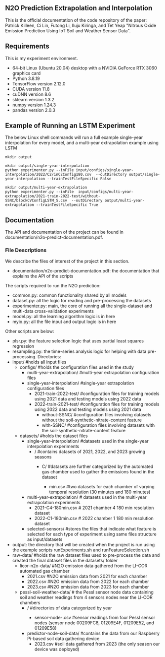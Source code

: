 ## N2O Prediction Extrapolation and Interpolation

This is the official documentation of the code repository of the paper: Patrick Killeen, Ci Lin, Futong Li, Iluju Kiringa, and Tet Yeap "Nitrous Oxide Emission Prediction Using IoT Soil and Weather Sensor Data".

## Requirements

This is my experiment environment.
-	64-bit Linux (Ubuntu 20.04) desktop with a NVIDIA GeForce RTX 3060 graphics card
-	Python 3.8.19
-	TensorFlow version 2.12.0 
-	CUDA version 11.8
-	cuDNN version 8.6
-	sklearn version 1.3.2
-	numpy version 1.24.3
-	pandas version 2.0.3


## Example of Running an LSTM Experiment

The below Linux shell commands will run a full example single-year interpolation for every model, and a multi-year extrapolation example using LSTM
```
mkdir output

mkdir output/single-year-interpolation
python experimenter.py --inFile input/configs/single-year-interpolation/2022/C2/inC2Config180.csv  --outDirectory output/single-year-interpolation --trainTestFileSpecific False

mkdir output/multi-year-extrapolation
python experimenter.py --inFile  input/configs/multi-year-extrapolation/2021-train-2022-test/without-SSNC/blockCVConfigLSTM_S.csv  --outDirectory output/multi-year-extrapolation --trainTestFileSpecific True
```

## Documentation

The API and documentation of the project can be found in documentation/n2o-predict-documentation.pdf.

### File Descriptions
We describe the files of interest of the project in this section.

- documentation/n2o-predict-documentation.pdf: the documentation that explains the API of the scripts

The scripts required to run the N2O prediction:
- common.py: common functionality shared by all models
- dataset.py: all the logic for reading and pre-processing the datasets
- experimenter.py: main, the core of running all the single-dataset and multi-data cross-validation experiments
- model.py: all the learning algorithm logic is in here
- myio.py: all the file input and output logic is in here

Other scripts are below:
- plsr.py: the feature selection logic that uses partial least squares regression
- resampling.py: the time-series analysis logic for helping with data pre-processing.
Directories:
- input/ #holds all input files
	- configs/ #holds the configuration files used in the study
		- multi-year-extrapolation/ #multi-year extrapolation configuration files
		- single-year-interpolation/ #single-year extrapolation configuration files
			- 2021-train-2022-test/ #configuration files for training models using 2021 data and testing models using 2022 data
			- 2022-train-2021-test/ #configuration files for training models using 2022 data and testing models using 2021 data
				- without-SSNC/ #configuration files involving datasets without the soil-synthetic-nitrate-content feature
				- with-SSNC/ #configuration files involving datasets with the soil-synthetic-nitrate-content feature
	- datasets/ #holds the dataset files	
		- single-year-interpolation/ #datasets used in the single-year interpolation experiments
			- <year>/ #contains datasets of 2021, 2022, and 2023 growing seasons
				- C<chamber ID>/ #datasets are further categorized by the automated gas chamber used to gather the emissions found in the dataset
					- <temporal resolution>min.csv #two datasets for each chamber of varying temporal resolution (30 minutes and 180 minutes)
		- multi-year-extrapolation/ # datasets used in the multi-year extrapolation experiments
			- 2021-C4-180min.csv # 2021 chamber 4 180 min resolution dataset
			- 2022-C1-180min.csv # 2022 chamber 1 180 min resolution dataset
		- selected-sensors/ #stores the files that indicate what feature is selected for each type of experiment  using same files structure as input/datasets
- output: the directory that will be created when the project is run using the example scripts runExperiments.sh and runFeatureSelection.sh
- raw-data/ #holds the raw dataset files used to pre-process the data and created the final dataset files in the datasets/ folder
	- licor-n2o-data/ #N2O emission data gathered from the LI-COR automated gas chamber
		- 2021.csv #N2O emission data from 2021 for each chamber
		- 2022.csv #N2O emission data from 2022 for each chamber
		- 2023.csv #N2O emission data from 2023 for each chamber
	- pessl-soil-weather-data/ # the Pessl sensor node data containing soil and weather readings from 4 sensors nodes near the LI-COR chambers
		- <year>/ #directories of data categorized by year
			- sensor-node-<sensor node ID>.csv #sensor readings from four Pessl sensor nodes (sensor node 00209FC8, 01209E4F, 01209E52, and 01209E58)
		- predictor-node-soil-data/ #contains the data from our Raspberry Pi-based soil data gathering device
			- 2023.csv #soil data gathered from 2023 (the only season our device was deployed)